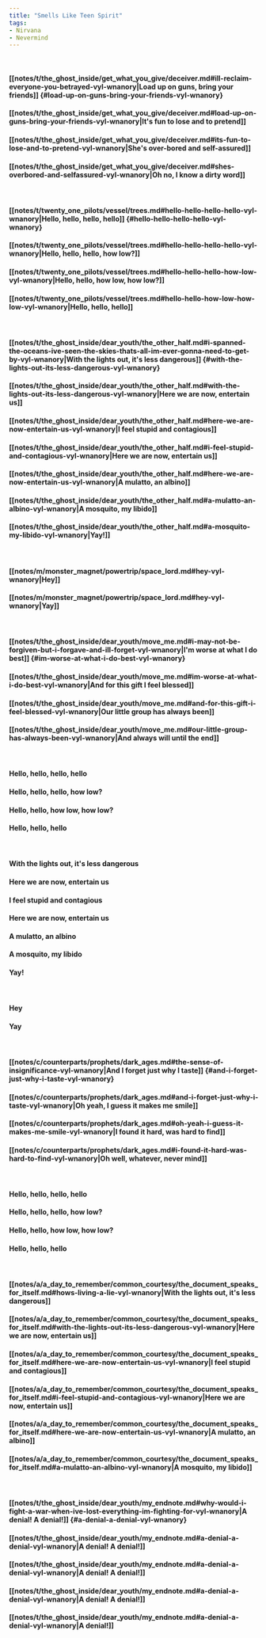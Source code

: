 ```yaml
---
title: "Smells Like Teen Spirit"
tags:
- Nirvana
- Nevermind
---
```

&nbsp;
#### [[notes/t/the_ghost_inside/get_what_you_give/deceiver.md#ill-reclaim-everyone-you-betrayed-vyl-wnanory|Load up on guns, bring your friends]] {#load-up-on-guns-bring-your-friends-vyl-wnanory}
#### [[notes/t/the_ghost_inside/get_what_you_give/deceiver.md#load-up-on-guns-bring-your-friends-vyl-wnanory|It's fun to lose and to pretend]]
#### [[notes/t/the_ghost_inside/get_what_you_give/deceiver.md#its-fun-to-lose-and-to-pretend-vyl-wnanory|She's over-bored and self-assured]]
#### [[notes/t/the_ghost_inside/get_what_you_give/deceiver.md#shes-overbored-and-selfassured-vyl-wnanory|Oh no, I know a dirty word]]
&nbsp;
#### [[notes/t/twenty_one_pilots/vessel/trees.md#hello-hello-hello-hello-vyl-wnanory|Hello, hello, hello, hello]] {#hello-hello-hello-hello-vyl-wnanory}
#### [[notes/t/twenty_one_pilots/vessel/trees.md#hello-hello-hello-hello-vyl-wnanory|Hello, hello, hello, how low?]]
#### [[notes/t/twenty_one_pilots/vessel/trees.md#hello-hello-hello-how-low-vyl-wnanory|Hello, hello, how low, how low?]]
#### [[notes/t/twenty_one_pilots/vessel/trees.md#hello-hello-how-low-how-low-vyl-wnanory|Hello, hello, hello]]
&nbsp;
#### [[notes/t/the_ghost_inside/dear_youth/the_other_half.md#i-spanned-the-oceans-ive-seen-the-skies-thats-all-im-ever-gonna-need-to-get-by-vyl-wnanory|With the lights out, it's less dangerous]] {#with-the-lights-out-its-less-dangerous-vyl-wnanory}
#### [[notes/t/the_ghost_inside/dear_youth/the_other_half.md#with-the-lights-out-its-less-dangerous-vyl-wnanory|Here we are now, entertain us]]
#### [[notes/t/the_ghost_inside/dear_youth/the_other_half.md#here-we-are-now-entertain-us-vyl-wnanory|I feel stupid and contagious]]
#### [[notes/t/the_ghost_inside/dear_youth/the_other_half.md#i-feel-stupid-and-contagious-vyl-wnanory|Here we are now, entertain us]]
#### [[notes/t/the_ghost_inside/dear_youth/the_other_half.md#here-we-are-now-entertain-us-vyl-wnanory|A mulatto, an albino]]
#### [[notes/t/the_ghost_inside/dear_youth/the_other_half.md#a-mulatto-an-albino-vyl-wnanory|A mosquito, my libido]]
#### [[notes/t/the_ghost_inside/dear_youth/the_other_half.md#a-mosquito-my-libido-vyl-wnanory|Yay!]]
&nbsp;
#### [[notes/m/monster_magnet/powertrip/space_lord.md#hey-vyl-wnanory|Hey]]
#### [[notes/m/monster_magnet/powertrip/space_lord.md#hey-vyl-wnanory|Yay]]
&nbsp;
#### [[notes/t/the_ghost_inside/dear_youth/move_me.md#i-may-not-be-forgiven-but-i-forgave-and-ill-forget-vyl-wnanory|I'm worse at what I do best]] {#im-worse-at-what-i-do-best-vyl-wnanory}
#### [[notes/t/the_ghost_inside/dear_youth/move_me.md#im-worse-at-what-i-do-best-vyl-wnanory|And for this gift I feel blessed]]
#### [[notes/t/the_ghost_inside/dear_youth/move_me.md#and-for-this-gift-i-feel-blessed-vyl-wnanory|Our little group has always been]]
#### [[notes/t/the_ghost_inside/dear_youth/move_me.md#our-little-group-has-always-been-vyl-wnanory|And always will until the end]]
&nbsp;
#### Hello, hello, hello, hello
#### Hello, hello, hello, how low?
#### Hello, hello, how low, how low?
#### Hello, hello, hello
&nbsp;
#### With the lights out, it's less dangerous
#### Here we are now, entertain us
#### I feel stupid and contagious
#### Here we are now, entertain us
#### A mulatto, an albino
#### A mosquito, my libido
#### Yay!
&nbsp;
#### Hey
#### Yay
&nbsp;
#### [[notes/c/counterparts/prophets/dark_ages.md#the-sense-of-insignificance-vyl-wnanory|And I forget just why I taste]] {#and-i-forget-just-why-i-taste-vyl-wnanory}
#### [[notes/c/counterparts/prophets/dark_ages.md#and-i-forget-just-why-i-taste-vyl-wnanory|Oh yeah, I guess it makes me smile]]
#### [[notes/c/counterparts/prophets/dark_ages.md#oh-yeah-i-guess-it-makes-me-smile-vyl-wnanory|I found it hard, was hard to find]]
#### [[notes/c/counterparts/prophets/dark_ages.md#i-found-it-hard-was-hard-to-find-vyl-wnanory|Oh well, whatever, never mind]]
&nbsp;
#### Hello, hello, hello, hello
#### Hello, hello, hello, how low?
#### Hello, hello, how low, how low?
#### Hello, hello, hello
&nbsp;
#### [[notes/a/a_day_to_remember/common_courtesy/the_document_speaks_for_itself.md#hows-living-a-lie-vyl-wnanory|With the lights out, it's less dangerous]]
#### [[notes/a/a_day_to_remember/common_courtesy/the_document_speaks_for_itself.md#with-the-lights-out-its-less-dangerous-vyl-wnanory|Here we are now, entertain us]]
#### [[notes/a/a_day_to_remember/common_courtesy/the_document_speaks_for_itself.md#here-we-are-now-entertain-us-vyl-wnanory|I feel stupid and contagious]]
#### [[notes/a/a_day_to_remember/common_courtesy/the_document_speaks_for_itself.md#i-feel-stupid-and-contagious-vyl-wnanory|Here we are now, entertain us]]
#### [[notes/a/a_day_to_remember/common_courtesy/the_document_speaks_for_itself.md#here-we-are-now-entertain-us-vyl-wnanory|A mulatto, an albino]]
#### [[notes/a/a_day_to_remember/common_courtesy/the_document_speaks_for_itself.md#a-mulatto-an-albino-vyl-wnanory|A mosquito, my libido]]
&nbsp;
#### [[notes/t/the_ghost_inside/dear_youth/my_endnote.md#why-would-i-fight-a-war-when-ive-lost-everything-im-fighting-for-vyl-wnanory|A denial! A denial!]] {#a-denial-a-denial-vyl-wnanory}
#### [[notes/t/the_ghost_inside/dear_youth/my_endnote.md#a-denial-a-denial-vyl-wnanory|A denial! A denial!]]
#### [[notes/t/the_ghost_inside/dear_youth/my_endnote.md#a-denial-a-denial-vyl-wnanory|A denial! A denial!]]
#### [[notes/t/the_ghost_inside/dear_youth/my_endnote.md#a-denial-a-denial-vyl-wnanory|A denial! A denial!]]
#### [[notes/t/the_ghost_inside/dear_youth/my_endnote.md#a-denial-a-denial-vyl-wnanory|A denial!]]
